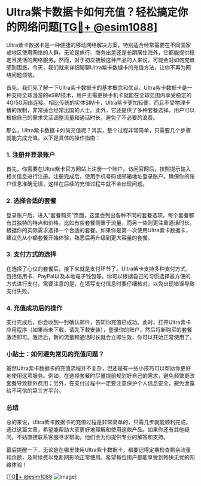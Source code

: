 # Ultra紫卡数据卡如何充值？轻松搞定你的网络问题[[TG💪+ @esim1088](https://t.me/s/esim1088)]

Ultra紫卡数据卡是一种便捷的移动网络解决方案，特别适合经常需要在不同国家或地区使用网络的人群。无论是旅行、商务出差还是长期居住海外，它都能提供稳定且灵活的网络服务。然而，对于初次接触这种产品的人来说，可能会对如何充值感到困惑。今天，我们就来详细聊聊Ultra紫卡数据卡的充值方法，让你不再为网络问题烦恼。

首先，我们先了解一下Ultra紫卡数据卡的基本概念和优点。Ultra紫卡数据卡是一种支持全球漫游的eSIM技术，用户无需更换手机卡就能在全球范围内享受稳定的4G/5G网络连接。相比传统的实体SIM卡，Ultra紫卡更加轻便，而且不受物理卡槽的限制，非常适合经常出国的人士。此外，它还提供了多种套餐选择，用户可以根据自己的需求灵活调整流量和通话时长，避免了不必要的浪费。

那么，Ultra紫卡数据卡如何充值呢？其实，整个过程非常简单，只需要几个步骤就能完成充值。以下是具体的操作指南：

### 1. 注册并登录账户

首先，你需要在Ultra紫卡官方网站上注册一个账户。访问官网后，按照提示输入相关信息进行注册。注册完成后，使用手机号码或邮箱地址登录账户。确保你的账户信息准确无误，这样在后续的充值过程中就不会出现问题。

### 2. 选择合适的套餐

登录账户后，进入“套餐购买”页面，这里会列出各种不同的套餐选项。每个套餐都有其独特的特点和价格，比如有些套餐侧重于流量，而另一些则更注重通话时长。根据你的实际需求选择一个合适的套餐。如果你是第一次使用Ultra紫卡数据卡，建议先从小额套餐开始体验，熟悉后再升级到更大容量的套餐。

### 3. 支付方式的选择

在选择了心仪的套餐后，接下来就是支付环节了。Ultra紫卡支持多种支付方式，包括信用卡、PayPal以及本地电子钱包等。你可以根据自己的习惯选择最方便的方式进行支付。需要注意的是，在填写支付信息时要仔细核对，以免出现错误导致支付失败。

### 4. 充值成功后的操作

支付完成后，你会收到一封确认邮件，告知你充值已成功。此时，打开Ultra紫卡应用程序（如果尚未下载，请先下载安装），登录你的账户，然后将新购买的套餐激活即可。激活后，新的流量和通话时长就会立即生效，你可以开始正常使用了。

### 小贴士：如何避免常见的充值问题？

虽然Ultra紫卡数据卡的充值流程并不复杂，但还是有一些小技巧可以帮助你更好地使用这项服务。例如，在选择套餐时尽量提前规划好自己的需求，避免频繁更改套餐导致额外费用；另外，在支付过程中一定要注意保护个人信息安全，避免泄露给不可信的第三方平台。

### 总结

总的来说，Ultra紫卡数据卡的充值过程是非常简单的，只需几步就能顺利完成。通过这篇文章，希望能帮助大家更好地理解和使用这款产品。如果你还有其他疑问，不妨直接联系客服寻求帮助，他们会为你提供专业的解答和支持。

最后提醒一下，无论是在哪里使用Ultra紫卡数据卡，都要记得定期检查剩余流量和余额，及时续费以免断网影响正常使用。希望每位用户都能享受到畅快无忧的网络体验！

[[TG💪+ @esim1088](https://t.me/s/esim1088) ![Image](https://i.postimg.cc/4NQfJmqS/Snipaste-2025-05-13-00-14-12.png)]